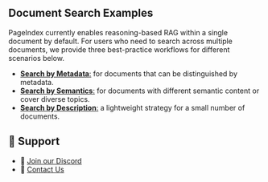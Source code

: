 

## Document Search Examples


PageIndex currently enables reasoning-based RAG within a single document by default.
For users who need to search across multiple documents, we provide three best-practice workflows for different scenarios below.

* [**Search by Metadata**:](doc-search/metadata) for documents that can be distinguished by metadata.
* [**Search by Semantics**:](doc-search/semantics) for documents with different semantic content or cover diverse topics.
* [**Search by Description**:](doc-search/description) a lightweight strategy for a small number of documents.

## 💬 Support

* 🤝 [Join our Discord](https://discord.gg/VuXuf29EUj)
* 📨 [Contact Us](https://ii2abc2jejf.typeform.com/to/meB40zV0)